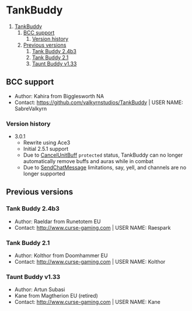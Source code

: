 # TankBuddy

1. [TankBuddy](#tankbuddy)
   1. [BCC support](#bcc-support)
      1. [Version history](#version-history)
   2. [Previous versions](#previous-versions)
      1. [Tank Buddy 2.4b3](#tank-buddy-24b3)
      2. [Tank Buddy 2.1](#tank-buddy-21)
      3. [Taunt Buddy v1.33](#taunt-buddy-v133)

## BCC support

- Author: Kahira from Bigglesworth NA
- Contact: <https://github.com/valkyrnstudios/TankBuddy> | USER NAME: SabreValkyrn

### Version history

- 3.0.1
  - Rewrite using Ace3
  - Initial 2.5.1 support
  - Due to [CancelUnitBuff](https://wowpedia.fandom.com/wiki/API_CancelUnitBuff) `protected` status, TankBuddy can no longer automatically remove buffs and auras while in combat
  - Due to [SendChatMessage](https://wowpedia.fandom.com/wiki/API_SendChatMessage) limitations, say, yell, and channels are no longer supported

## Previous versions

### Tank Buddy 2.4b3

- Author: Raeldar from Runetotem EU
- Contact: <http://www.curse-gaming.com> | USER NAME: Raespark

### Tank Buddy 2.1

- Author: Kolthor from Doomhammer EU
- Contact: <http://www.curse-gaming.com> | USER NAME: Kolthor

### Taunt Buddy v1.33

- Author: Artun Subasi
- Kane from Magtherion EU (retired)
- Contact: <http://www.curse-gaming.com> | USER NAME: Kane
